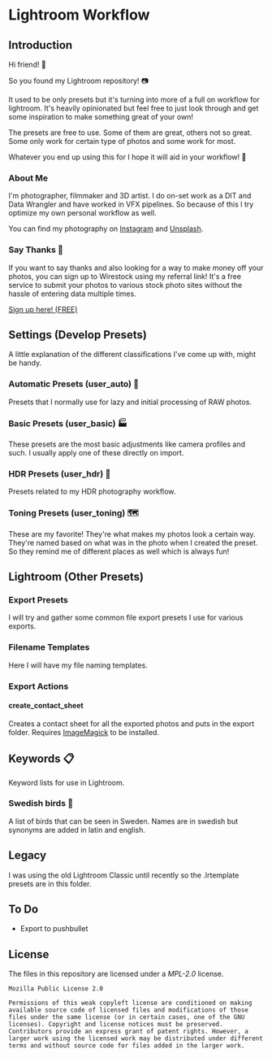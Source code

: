 # Lightroom Workflow

## Introduction

Hi friend! 👋

So you found my Lightroom repository! 📷

It used to be only presets but it's turning into more of a full on workflow for lightroom. It's heavily opinionated but feel free to just look through and get some inspiration to make something great of your own!

The presets are free to use. Some of them are great, others not so great. Some only work for certain type of photos and some work for most.

Whatever you end up using this for I hope it will aid in your workflow! 🎉

### About Me

I'm photographer, filmmaker and 3D artist. I do on-set work as a DIT and Data Wrangler and have worked in VFX pipelines.
So because of this I try optimize my own personal workflow as well.

You can find my photography on [Instagram](http://instagram.com/thejoltjoker) and [Unsplash](https://unsplash.com/@thejoltjoker).

### Say Thanks 🍻

If you want to say thanks and also looking for a way to make money off your photos, you can sign up to Wirestock using my referral link! It's a free service to submit your photos to various stock photo sites without the hassle of entering data multiple times.

[Sign up here! (FREE)](https://wirestock.io?ref=johannes.andersson "Sign up to Wirestock.io")

## Settings (Develop Presets)

A little explanation of the different classifications I've come up with, might be handy.

### Automatic Presets (user_auto) 🤖

Presets that I normally use for lazy and initial processing of RAW photos.

### Basic Presets (user_basic) 🏭

These presets are the most basic adjustments like camera profiles and such.
I usually apply one of these directly on import.

### HDR Presets (user_hdr) 🌄

Presets related to my HDR photography workflow.

### Toning Presets (user_toning) 🗺️

These are my favorite! They're what makes my photos look a certain way.
They're named based on what was in the photo when I created the preset.
So they remind me of different places as well which is always fun!

## Lightroom (Other Presets)

### Export Presets

I will try and gather some common file export presets I use for various exports.

### Filename Templates

Here I will have my file naming templates.

### Export Actions

#### create_contact_sheet

Creates a contact sheet for all the exported photos and puts in the export folder. Requires [ImageMagick](https://imagemagick.org/script/download.php "Downlaod ImageMagick") to be installed.

## Keywords 📋

Keyword lists for use in Lightroom.

### Swedish birds 🦆

A list of birds that can be seen in Sweden. Names are in swedish but synonyms are added in latin and english.

## Legacy

I was using the old Lightroom Classic until recently so the .lrtemplate presets are in this folder.

## To Do

- Export to pushbullet

## License

The files in this repository are licensed under a _MPL-2.0_ license.

```
Mozilla Public License 2.0

Permissions of this weak copyleft license are conditioned on making available source code of licensed files and modifications of those files under the same license (or in certain cases, one of the GNU licenses). Copyright and license notices must be preserved. Contributors provide an express grant of patent rights. However, a larger work using the licensed work may be distributed under different terms and without source code for files added in the larger work.
```
